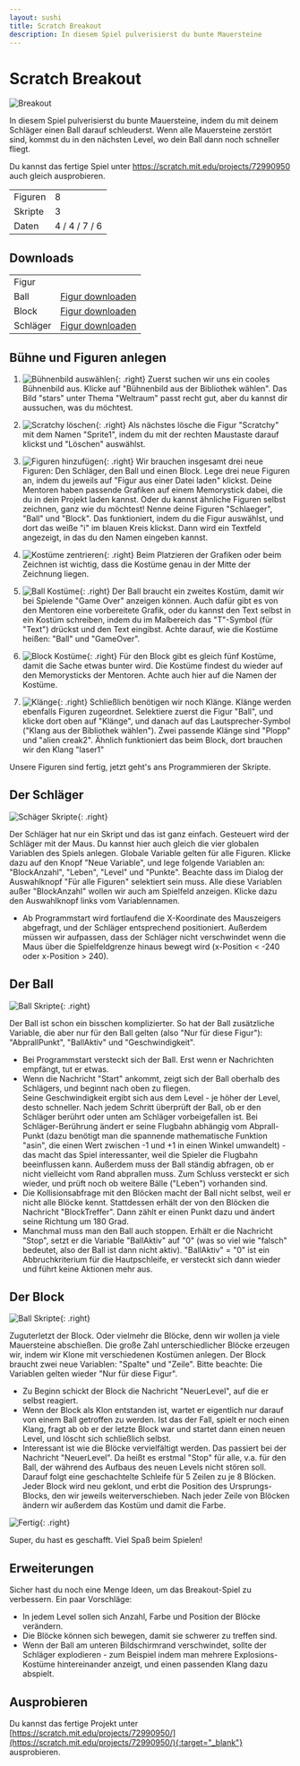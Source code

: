 ```yaml
---
layout: sushi
title: Scratch Breakout
description: In diesem Spiel pulverisierst du bunte Mauersteine
---
```


# Scratch Breakout

<div class="row sushi-intro">
	<div class="col-sm-6"><img alt="Breakout" src="scratch-breakout/11-done.png" /></div>
	<div class="col-sm-6">
		<p>In diesem Spiel pulverisierst du bunte Mauersteine, indem du mit deinem Schläger einen Ball darauf schleuderst. Wenn alle Mauersteine zerstört sind, kommst du in den nächsten Level, wo dein Ball dann noch schneller fliegt.</p>
		<p>Du kannst das fertige Spiel unter <a href="https://scratch.mit.edu/projects/72990950" target="_blank">https://scratch.mit.edu/projects/72990950</a> auch gleich ausprobieren.</p>
		<table class="table sushi-stats">
			<tbody>
				<tr>
					<td>Figuren</td>
					<td>8</td>
				</tr>
				<tr>
					<td>Skripte</td>
					<td>3</td>
				</tr>
				<tr>
					<td>Daten</td>
					<td>4 / 4 / 7 / 6</td>
				</tr>
			</tbody>
		</table>
	</div>
</div>

## Downloads

<table class="table sushi-overview">
	<tr class="subtitle">
		<td>Figur</td>
		<td></td>
	</tr>
	<tr>
		<td>Ball</td>
		<td><a href="scratch-breakout/Ball.sprite2">Figur downloaden</a></td>
	</tr>
	<tr>
		<td>Block</td>
		<td><a href="scratch-breakout/Block.sprite2">Figur downloaden</a></td>
	</tr>
	<tr>
		<td>Schläger</td>
		<td><a href="scratch-breakout/Schlaeger.sprite2">Figur downloaden</a></td>
	</tr>
</table>

## Bühne und Figuren anlegen

1. ![Bühnenbild auswählen](scratch-breakout/01-choose-background.png){: .right}
Zuerst suchen wir uns ein cooles Bühnenbild aus. Klicke auf "Bühnenbild aus der Bibliothek wählen". Das Bild "stars" unter Thema "Weltraum" passt recht gut, aber du kannst dir aussuchen, was du möchtest.

2. ![Scratchy löschen](scratch-breakout/02-delete-scratchy.png){: .right}
Als nächstes lösche die Figur "Scratchy" mit dem Namen "Sprite1", indem du mit der rechten Maustaste darauf klickst und "Löschen" auswählst. 

3. ![Figuren hinzufügen](scratch-breakout/03-create-figures.png){: .right}
Wir brauchen insgesamt drei neue Figuren: Den Schläger, den Ball und einen Block. Lege drei neue Figuren an, indem du jeweils auf "Figur aus einer Datei laden" klickst. Deine Mentoren haben passende Grafiken auf einem Memorystick dabei, die du in dein Projekt laden kannst. Oder du kannst ähnliche Figuren selbst zeichnen, ganz wie du möchtest!
Nenne deine Figuren "Schlaeger", "Ball" und "Block". Das funktioniert, indem du die Figur auswählst, und dort das weiße "i" im blauen Kreis klickst. Dann wird ein Textfeld angezeigt, in das du den Namen eingeben kannst.

4. ![Kostüme zentrieren](scratch-breakout/04-center-sprites.png){: .right}
Beim Platzieren der Grafiken oder beim Zeichnen ist wichtig, dass die Kostüme genau in der Mitte der Zeichnung liegen.

5. ![Ball Kostüme](scratch-breakout/05-ball-sprites.png){: .right}
Der Ball braucht ein zweites Kostüm, damit wir bei Spielende "Game Over" anzeigen können. Auch dafür gibt es von den Mentoren eine vorbereitete Grafik, oder du kannst den Text selbst in ein Kostüm schreiben, indem du im Malbereich das "T"-Symbol (für "Text") drückst und den Text eingibst.
Achte darauf, wie die Kostüme heißen: "Ball" und "GameOver".

6. ![Block Kostüme](scratch-breakout/06-block-sprites.png){: .right}
Für den Block gibt es gleich fünf Kostüme, damit die Sache etwas bunter wird. Die Kostüme findest du wieder auf den Memorysticks der Mentoren. Achte auch hier auf die Namen der Kostüme.

7. ![Klänge](scratch-breakout/07-add-sounds.png){: .right}
Schließlich benötigen wir noch Klänge. Klänge werden ebenfalls Figuren zugeordnet. Selektiere zuerst die Figur "Ball", und klicke dort oben auf "Klänge", und danach auf das Lautsprecher-Symbol ("Klang aus der Bibliothek wählen"). Zwei passende Klänge sind "Plopp" und "alien creak2".
Ähnlich funktioniert das beim Block, dort brauchen wir den Klang "laser1"

Unsere Figuren sind fertig, jetzt geht's ans Programmieren der Skripte.

## Der Schläger

![Schäger Skripte](scratch-breakout/08-paddle-scripts.png){: .right}

Der Schläger hat nur ein Skript und das ist ganz einfach. Gesteuert wird der Schläger mit der Maus. Du kannst hier auch gleich die vier globalen Variablen des Spiels anlegen. Globale Variable gelten für alle Figuren. Klicke dazu auf den Knopf "Neue Variable", und lege folgende Variablen an: "BlockAnzahl", "Leben", "Level" und "Punkte". Beachte dass im Dialog der Auswahlknopf "Für alle Figuren" selektiert sein muss. Alle diese Variablen außer "BlockAnzahl" wollen wir auch am Spielfeld anzeigen. Klicke dazu den Auswahlknopf links vom Variablennamen.<br/>
* Ab Programmstart wird fortlaufend die X-Koordinate des Mauszeigers abgefragt, und der Schläger entsprechend positioniert. Außerdem müssen wir aufpassen, dass der Schläger nicht verschwindet wenn die Maus über die Spielfeldgrenze hinaus bewegt wird (x-Position < -240 oder x-Position > 240).<br/>

## Der Ball

![Ball Skripte](scratch-breakout/09-ball-script.png){: .right}

Der Ball ist schon ein bisschen komplizierter. So hat der Ball zusätzliche Variable, die aber nur für den Ball gelten (also "Nur für diese Figur"): "AbprallPunkt", "BallAktiv" und "Geschwindigkeit".<br/>
* Bei Programmstart versteckt sich der Ball. Erst wenn er Nachrichten empfängt, tut er etwas. <br/>
* Wenn die Nachricht "Start" ankommt, zeigt sich der Ball oberhalb des Schlägers, und beginnt nach oben zu fliegen.<br/> Seine Geschwindigkeit ergibt sich aus dem Level - je höher der Level, desto schneller. Nach jedem Schritt überprüft der Ball, ob er den Schläger berührt oder unten am Schläger vorbeigefallen ist. Bei Schläger-Berührung ändert er seine Flugbahn abhängig vom Abprall-Punkt (dazu benötigt man die spannende mathematische Funktion "asin", die einen Wert zwischen -1 und +1 in einen Winkel umwandelt) - das macht das Spiel interessanter, weil die Spieler die Flugbahn beeinflussen kann. Außerdem muss der Ball ständig abfragen, ob er nicht vielleicht vom Rand abprallen muss. Zum Schluss versteckt er sich wieder, und prüft noch ob weitere Bälle ("Leben") vorhanden sind.
* Die Kollisionsabfrage mit den Blöcken macht der Ball nicht selbst, weil er nicht alle Blöcke kennt. Stattdessen erhält der von den Blöcken die Nachricht "BlockTreffer". Dann zählt er einen Punkt dazu und ändert seine Richtung um 180 Grad.<br/>
* Manchmal muss man den Ball auch stoppen. Erhält er die Nachricht "Stop", setzt er die Variable "BallAktiv" auf "0" (was so viel wie "falsch" bedeutet, also der Ball ist dann nicht aktiv). "BallAktiv" = "0" ist ein Abbruchkriterium für die Hautpschleife, er versteckt sich dann wieder und führt keine Aktionen mehr aus.<br/>

## Der Block

![Ball Skripte](scratch-breakout/10-block-scripts.png){: .right}

Zuguterletzt der Block. Oder vielmehr die Blöcke, denn wir wollen ja viele Mauersteine abschießen. Die große Zahl unterschiedlicher Blöcke erzeugen wir, indem wir Klone mit verschiedenen Kostümen anlegen.
Der Block braucht zwei neue Variablen:  "Spalte" und "Zeile". Bitte beachte: Die Variablen gelten wieder "Nur für diese Figur".<br/>
* Zu Beginn schickt der Block die Nachricht "NeuerLevel", auf die er selbst reagiert.<br/>
* Wenn der Block als Klon entstanden ist, wartet er eigentlich nur darauf von einem Ball getroffen zu werden. Ist das der Fall, spielt er noch einen Klang, fragt ab ob er der letzte Block war und startet dann einen neuen Level, und löscht sich schließlich selbst.<br/>
* Interessant ist wie die Blöcke vervielfältigt werden. Das passiert bei der Nachricht "NeuerLevel". Da heißt es erstmal "Stop" für alle, v.a. für den Ball, der während des Aufbaus des neuen Levels nicht stören soll. Darauf folgt eine geschachtelte Schleife für 5 Zeilen zu je 8 Blöcken. Jeder Block wird neu geklont, und erbt die Position des Ursprungs-Blocks, den wir jeweils weiterverschieben. Nach jeder Zeile von Blöcken ändern wir außerdem das Kostüm und damit die Farbe.<br/>

![Fertig](scratch-breakout/11-done.png){: .right}

Super, du hast es geschafft. Viel Spaß beim Spielen!

## Erweiterungen
Sicher hast du noch eine Menge Ideen, um das Breakout-Spiel zu verbessern. Ein paar Vorschläge:<br/>
* In jedem Level sollen sich Anzahl, Farbe und Position der Blöcke verändern.<br/>
* Die Blöcke können sich bewegen, damit sie schwerer zu treffen sind.<br/>
* Wenn der Ball am unteren Bildschirmrand verschwindet, sollte der Schläger explodieren - zum Beispiel indem man mehrere Explosions-Kostüme hintereinander anzeigt, und einen passenden Klang dazu abspielt.<br/>

## Ausprobieren

Du kannst das fertige Projekt unter [https://scratch.mit.edu/projects/72990950/](https://scratch.mit.edu/projects/72990950/){:target="_blank"} ausprobieren.
